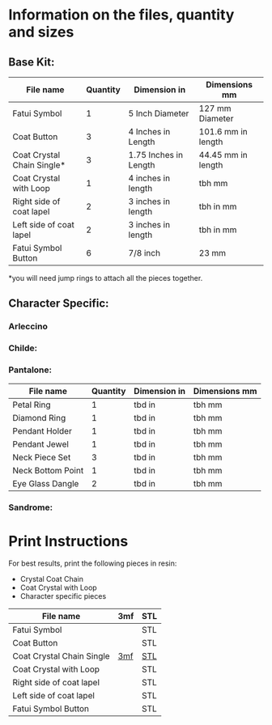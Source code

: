 # Information on the files, quantity and sizes 

## Base Kit: 

| File name |	Quantity | Dimension in | Dimensions mm |
| --------- | -------- | ------------ | ------------- |
| Fatui Symbol | 1	|5 Inch Diameter |127 mm Diameter| 
| Coat Button	|3 | 4 Inches in Length | 101.6 mm in length |
| Coat Crystal Chain Single* | 3	| 1.75 Inches in Length | 44.45 mm in length |
| Coat Crystal with Loop	| 1 | 4 inches in length | tbh mm |	
| Right side of coat lapel | 2	| 3 inches in length| tbh in mm |  
| Left side of coat lapel |	2 |	3 inches in length | tbh in mm | 
| Fatui Symbol Button |	6 | 7/8 inch | 23 mm | 

*you will need jump rings to attach all the pieces together. 

## Character Specific: 

### Arleccino

### Childe: 

### Pantalone: 
| File name |	Quantity | Dimension in | Dimensions mm |
| --------- | -------- | ------------ | ------------- |
| Petal Ring	| 1 | tbd in | tbh mm |	
| Diamond Ring	| 1 | tbd in | tbh mm |	
| Pendant Holder	| 1 | tbd in | tbh mm |	
| Pendant Jewel	| 1 | tbd in | tbh mm |	
| Neck Piece Set	| 3 | tbd in | tbh mm |	
| Neck Bottom Point	| 1 | tbd in | tbh mm |	
| Eye Glass Dangle | 2 | tbd in | tbh mm |	

### Sandrome: 


# Print Instructions 

For best results, print the following pieces in resin: 

- Crystal Coat Chain 
- Coat Crystal with Loop 
- Character specific pieces 

| File name |	3mf | STL | 
| --------- | -------- | ------------ | 
| Fatui Symbol | 	| STL | 
| Coat Button	|  | STL |
| Coat Crystal Chain Single | [3mf](https://github.com/TempCos/FatuiWinterCloak/blob/main/ds%20files/coat%20crytal%20chain%20single.3mf)	| [STL](https://github.com/TempCos/FatuiWinterCloak/blob/main/ds%20files/coat%20crytal%20chain%20single.stl) |
| Coat Crystal with Loop	|  | STL | 
| Right side of coat lapel | 	| STL |  
| Left side of coat lapel |	 |	STL |  
| Fatui Symbol Button |	 | STL |
